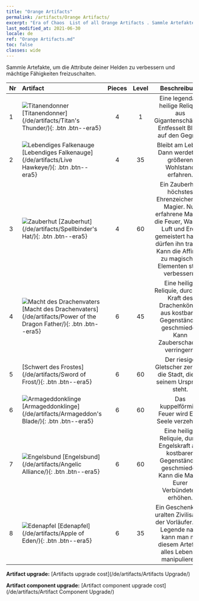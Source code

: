 ```yaml
---
title: "Orange Artifacts"
permalink: /artifacts/Orange Artifacts/
excerpt: "Era of Chaos  List of all Orange Artifacts . Sammle Artefakte, um die Attribute deiner Helden zu verbessern und mächtige Fähigkeiten freizuschalten."
last_modified_at: 2021-06-30
locale: de
ref: "Orange Artifacts.md"
toc: false
classes: wide
---
```


  Sammle Artefakte, um die Attribute deiner Helden zu verbessern und mächtige Fähigkeiten freizuschalten.

  |  Nr  |    Artifact    | Pieces |  Level | Beschreibung   |
  |:-----|:---------------|:------:|:------:|:--------------:|
  | 1   | ![Titanendonner](/images/t/icon_artifact_42.png) [Titanendonner](/de/artifacts/Titan's Thunder/){: .btn .btn--era5} | 4 | 1 | Eine legendäre heilige Reliquie aus Gigantenschätzen. Entfesselt Blitze auf den Gegner. |
  | 2   | ![Lebendiges Falkenauge](/images/t/icon_artifact_33.png) [Lebendiges Falkenauge](/de/artifacts/Live Hawkeye/){: .btn .btn--era5} | 4 | 35 | Bleibt am Leben. Dann werdet Ihr größeren Wohlstand erfahren. |
  | 3   | ![Zauberhut](/images/t/icon_artifact_46.png) [Zauberhut](/de/artifacts/Spellbinder's Hat/){: .btn .btn--era5} | 4 | 60 | Ein Zauberhut, höchstes Ehrenzeichen für Magier. Nur erfahrene Magier, die Feuer, Wasser, Luft und Erde gemeistert haben, dürfen ihn tragen. Kann die Affinität zu magischen Elementen stark verbessern. |
  | 4   | ![Macht des Drachenvaters](/images/t/icon_artifact_40.png) [Macht des Drachenvaters](/de/artifacts/Power of the Dragon Father/){: .btn .btn--era5} | 6 | 45 | Eine heilige Reliquie, durch die Kraft des Drachenkönigs aus kostbaren Gegenständen geschmiedet. Kann Zauberschaden verringern. |
  | 5   | [Schwert des Frostes](/de/artifacts/Sword of Frost/){: .btn .btn--era5} | 6 | 60 | Der riesige Gletscher zerstört die Stadt, die an seinem Ursprung steht. |
  | 6   | ![Armageddonklinge](/images/t/icon_artifact_44.png) [Armageddonklinge](/de/artifacts/Armageddon's Blade/){: .btn .btn--era5} | 6 | 60 | Das kuppelförmige Feuer wird Eure Seele verzehren. |
  | 7   | ![Engelsbund](/images/t/icon_artifact_41.png) [Engelsbund](/de/artifacts/Angelic Alliance/){: .btn .btn--era5} | 6 | 60 | Eine heilige Reliquie, durch Engelskraft aus kostbaren Gegenständen geschmiedet. Kann die Macht Eurer Verbündeten erhöhen. |
  | 8   | ![Edenapfel](/images/t/icon_artifact_49.png) [Edenapfel](/de/artifacts/Apple of Eden/){: .btn .btn--era5} | 6 | 35 | Ein Geschenk der uralten Zivilisation der Vorläufer. Der Legende nach kann man mit diesem Artefakt alles Lebende manipulieren. |


  **Artifact upgrade:** [Artifacts upgrade cost](/de/artifacts/Artifacts Upgrade/)

 **Artifact component upgrade:** [Artifact component upgrade cost](/de/artifacts/Artifact Component Upgrade/)

